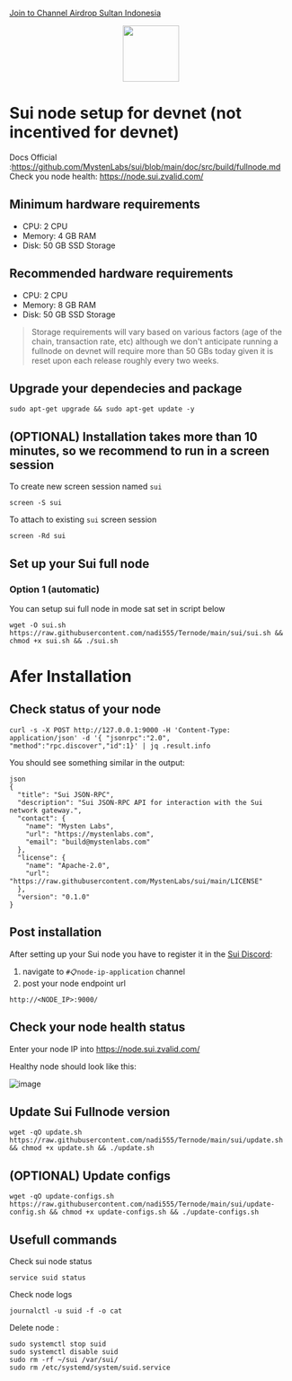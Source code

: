 <p style="font-size:14px" align="left">
<a href="https://t.me/airdropsultanindonesia" target="_blank">Join to Channel Airdrop Sultan Indonesia</a>
</p>

<p align="center">
  <img height="100" height="auto" src="https://user-images.githubusercontent.com/50621007/174559198-c1f612e5-bba2-4817-95a8-8a3c3659a2aa.png">
</p>

# Sui node setup for devnet (not incentived for devnet)

Docs Official :https://github.com/MystenLabs/sui/blob/main/doc/src/build/fullnode.md
Check you node health: https://node.sui.zvalid.com/

## Minimum hardware requirements
- CPU: 2 CPU
- Memory: 4 GB RAM
- Disk: 50 GB SSD Storage

## Recommended hardware requirements
- CPU: 2 CPU
- Memory: 8 GB RAM
- Disk: 50 GB SSD Storage

> Storage requirements will vary based on various factors (age of the chain, transaction rate, etc) although we don't anticipate running a fullnode on devnet will require more than 50 GBs today given it is reset upon each release roughly every two weeks.

## Upgrade your dependecies and package
```
sudo apt-get upgrade && sudo apt-get update -y
```

## (OPTIONAL) Installation takes more than 10 minutes, so we recommend to run in a screen session
To create new screen session named `sui`
```
screen -S sui
```

To attach to existing `sui` screen session
```
screen -Rd sui
```

## Set up your Sui full node
### Option 1 (automatic)

You can setup sui full node in mode sat set in script below
```
wget -O sui.sh https://raw.githubusercontent.com/nadi555/Ternode/main/sui/sui.sh && chmod +x sui.sh && ./sui.sh
```
# Afer Installation
## Check status of your node
```
curl -s -X POST http://127.0.0.1:9000 -H 'Content-Type: application/json' -d '{ "jsonrpc":"2.0", "method":"rpc.discover","id":1}' | jq .result.info
```

You should see something similar in the output:
```
json
{
  "title": "Sui JSON-RPC",
  "description": "Sui JSON-RPC API for interaction with the Sui network gateway.",
  "contact": {
    "name": "Mysten Labs",
    "url": "https://mystenlabs.com",
    "email": "build@mystenlabs.com"
  },
  "license": {
    "name": "Apache-2.0",
    "url": "https://raw.githubusercontent.com/MystenLabs/sui/main/LICENSE"
  },
  "version": "0.1.0"
}
```

## Post installation
After setting up your Sui node you have to register it in the [Sui Discord](https://discord.gg/cNpeyrmq):
1) navigate to `#📋node-ip-application` channel
2) post your node endpoint url
```
http://<NODE_IP>:9000/
```

## Check your node health status
Enter your node IP into https://node.sui.zvalid.com/

Healthy node should look like this:

![image](https://user-images.githubusercontent.com/50621007/175829451-a36d32ff-f30f-4030-8875-7ffa4e999a24.png)

## Update Sui Fullnode version
```
wget -qO update.sh https://raw.githubusercontent.com/nadi555/Ternode/main/sui/update.sh && chmod +x update.sh && ./update.sh
```

## (OPTIONAL) Update configs
```
wget -qO update-configs.sh https://raw.githubusercontent.com/nadi555/Ternode/main/sui/update-config.sh && chmod +x update-configs.sh && ./update-configs.sh
```

## Usefull commands
Check sui node status
```
service suid status
```

Check node logs
```
journalctl -u suid -f -o cat
```

Delete node :
```
sudo systemctl stop suid
sudo systemctl disable suid
sudo rm -rf ~/sui /var/sui/
sudo rm /etc/systemd/system/suid.service
```

